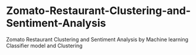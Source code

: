 # Zomato-Restaurant-Clustering-and-Sentiment-Analysis
Zomato Restaurant Clustering and Sentiment Analysis by Machine learning Classifier model and Clustering
